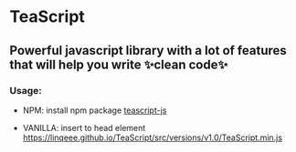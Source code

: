 # TeaScript

## Powerful javascript library with a lot of features that will help you write ✨**clean code**✨

### Usage:

- NPM: install npm package [teascript-js](https://www.npmjs.com/package/teascript-js)

- VANILLA: insert to head element https://linqeee.github.io/TeaScript/src/versions/v1.0/TeaScript.min.js